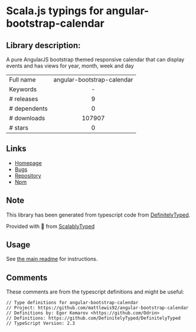 
# Scala.js typings for angular-bootstrap-calendar


## Library description:
A pure AngularJS bootstrap themed responsive calendar that can display events and has views for year, month, week and day

|                    |                 |
| ------------------ | :-------------: |
| Full name          | angular-bootstrap-calendar |
| Keywords           | - |
| # releases         | 9 |
| # dependents       | 0 |
| # downloads        | 107907 |
| # stars            | 0 |

## Links
- [Homepage](https://github.com/mattlewis92/angular-bootstrap-calendar)
- [Bugs](https://github.com/mattlewis92/angular-bootstrap-calendar/issues)
- [Repository](https://github.com/mattlewis92/angular-bootstrap-calendar)
- [Npm](https://www.npmjs.com/package/angular-bootstrap-calendar)
    


## Note
This library has been generated from typescript code from [DefinitelyTyped](https://definitelytyped.org).

Provided with :purple_heart: from [ScalablyTyped](https://github.com/oyvindberg/ScalablyTyped)

## Usage
See [the main readme](../../readme.md) for instructions.

## Comments

These comments are from the typescript definitions and might be useful:
```
// Type definitions for angular-bootstrap-calendar
// Project: https://github.com/mattlewis92/angular-bootstrap-calendar
// Definitions by: Egor Komarov <https://github.com/Odrin>
// Definitions: https://github.com/DefinitelyTyped/DefinitelyTyped
// TypeScript Version: 2.3

```

